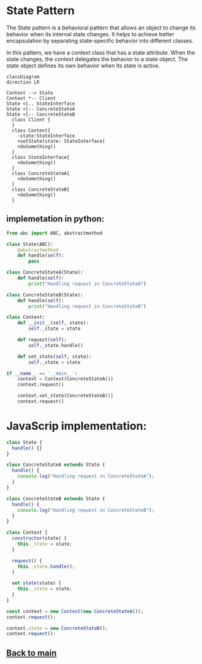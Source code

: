 # State Pattern
The State pattern is a behavioral pattern that allows an object to change its behavior when its internal state changes. It helps to achieve better encapsulation by separating state-specific behavior into different classes.

In this pattern, we have a context class that has a state attribute. When the state changes, the context delegates the behavior to a state object. The state object defines its own behavior when its state is active.
```mermaid
classDiagram
direction LR

Context --> State
Context *-- Client
State <|.. StateInterface
State <|-- ConcreteStateA
State <|-- ConcreteStateB
  class Client {
  }
  class Context{
    -state:StateInterface
    +setState(state: StateInterface)
    +doSomething()
  }
  class StateInterface{
    +doSomething()
  }
  class ConcreteStateA{
    +doSomething()
  }
  class ConcreteStateB{
    +doSomething()
  }

```

## implemetation in python:
```python
from abc import ABC, abstractmethod

class State(ABC):
    @abstractmethod
    def handle(self):
        pass

class ConcreteStateA(State):
    def handle(self):
        print("Handling request in ConcreteStateA")

class ConcreteStateB(State):
    def handle(self):
        print("Handling request in ConcreteStateB")

class Context:
    def __init__(self, state):
        self._state = state

    def request(self):
        self._state.handle()

    def set_state(self, state):
        self._state = state

if __name__ == '__main__':
    context = Context(ConcreteStateA())
    context.request()

    context.set_state(ConcreteStateB())
    context.request()
```
# JavaScrip implementation:

```js
class State {
  handle() {}
}

class ConcreteStateA extends State {
  handle() {
    console.log("Handling request in ConcreteStateA");
  }
}

class ConcreteStateB extends State {
  handle() {
    console.log("Handling request in ConcreteStateB");
  }
}

class Context {
  constructor(state) {
    this._state = state;
  }

  request() {
    this._state.handle();
  }

  set state(state) {
    this._state = state;
  }
}

const context = new Context(new ConcreteStateA());
context.request();

context.state = new ConcreteStateB();
context.request();

```

## [Back to main](../readme.md)